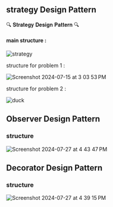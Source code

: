 ## strategy Design Pattern
🔍 𝐒𝐭𝐫𝐚𝐭𝐞𝐠𝐲 𝐃𝐞𝐬𝐢𝐠𝐧 𝐏𝐚𝐭𝐭𝐞𝐫𝐧 🔍

#### main structure : 

![strategy](https://github.com/user-attachments/assets/3075d39e-2f63-4707-86c4-dee751941880)


structure for problem 1 :

![Screenshot 2024-07-15 at 3 03 53 PM](https://github.com/user-attachments/assets/596af59b-e300-4550-81dd-a3ab5f3951ad)

structure for problem 2 :

![duck](https://github.com/user-attachments/assets/a71e5d20-376b-448a-92e8-eaafba756305)




## Observer Design Pattern

### structure


![Screenshot 2024-07-27 at 4 43 47 PM](https://github.com/user-attachments/assets/911134d9-1d94-46af-ab07-5d1a3624334c)




## Decorator Design Pattern

### structure

![Screenshot 2024-07-27 at 4 39 15 PM](https://github.com/user-attachments/assets/38aea807-557f-47c6-b7b1-8b2ed4dd2f86)
